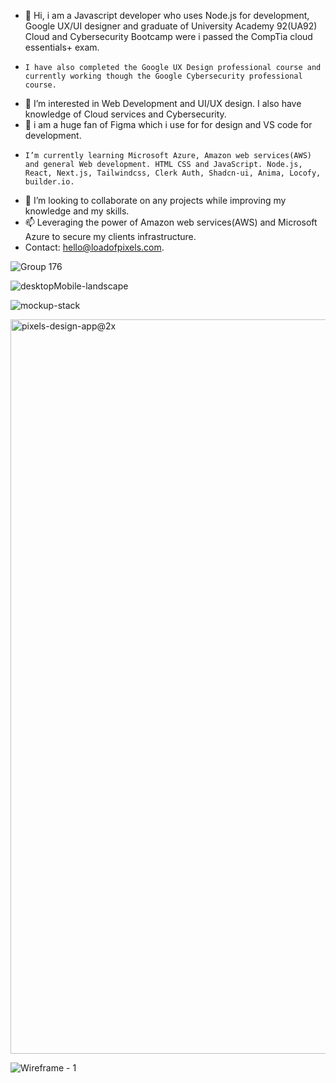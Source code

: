 - 👋 Hi, i am a Javascript developer who uses Node.js for development, Google UX/UI designer and graduate of University Academy 92(UA92) Cloud and Cybersecurity Bootcamp were i passed the CompTia cloud essentials+ exam.
-     I have also completed the Google UX Design professional course and currently working though the Google Cybersecurity professional course.
- 👀 I’m interested in Web Development and UI/UX design. I also have knowledge of Cloud services and Cybersecurity.
- 🌱 i am a huge fan of Figma which i use for for design and VS code for development.
-     I’m currently learning Microsoft Azure, Amazon web services(AWS) and general Web development. HTML CSS and JavaScript. Node.js, React, Next.js, Tailwindcss, Clerk Auth, Shadcn-ui, Anima, Locofy, builder.io.

- 💞️ I’m looking to collaborate on any projects while improving my knowledge and my skills.
- 📫 Leveraging the power of Amazon web services(AWS) and Microsoft Azure to secure my clients infrastructure.
-    Contact: hello@loadofpixels.com.

![Group 176](https://github.com/user-attachments/assets/d4461cda-67e1-440d-85ac-4620d00571c8)


![desktopMobile-landscape](https://github.com/tadyPi/tadyPi/assets/129111332/e67d4538-7cf9-45a2-8811-23c93930db77)


![mockup-stack](https://github.com/tadyPi/tadyPi/assets/129111332/c2043fab-4ce5-4b9e-93c3-98646834dafc)


<img width="1175" alt="pixels-design-app@2x" src="https://github.com/user-attachments/assets/aed4171d-55e4-40bf-bc0e-a1d9637f93cf">



![Wireframe - 1](https://github.com/tadyPi/tadyPi/assets/129111332/8b5c959a-5c78-406a-a699-598b3c936abf)


